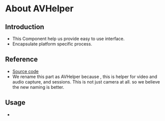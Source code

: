 # About AVHelper

## Introduction

- This Component help us provide easy to use interface.
- Encapsulate platform specific process.

## Reference
- <Rename> [Source code](http://gitlab.gv/mobilecam/mobilecam_ios_repos/jscamera)
- We rename this part as AVHelper because , this is helper for video and audio capture, and sessions. This is not just camera at all. so we believe the new naming is better.

## Usage

- 

